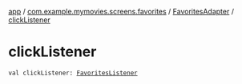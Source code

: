[app](../../index.md) / [com.example.mymovies.screens.favorites](../index.md) / [FavoritesAdapter](index.md) / [clickListener](./click-listener.md)

# clickListener

`val clickListener: `[`FavoritesListener`](-favorites-listener/index.md)